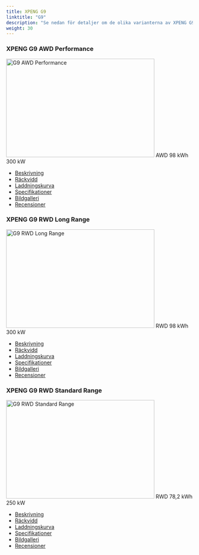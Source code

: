 ```yaml
---
title: XPENG G9
linktitle: "G9"
description: "Se nedan för detaljer om de olika varianterna av XPENG G9"
weight: 30
---
```

<!-- markdownlint-disable MD033 -->
<!-- markdownlint-disable MD010 -->
<div class="container p-3 mb-4 bg-body-tertiary rounded border">
<h3>XPENG G9 AWD Performance</h3>
	<div class="row">
		<div class="col col-12 col-md-6">
			<a href="g9_awd_performance/"><img src="https://media.evkx.net/multimedia/models/xpeng/g9/g9_awd_performance/main_1_xst.jpg" class="img-fluid" width="400px" height="266px" alt="G9 AWD Performance" ></a>
<i class="bi bi-record2-fill"></i> AWD <i class="bi bi-battery-full"></i> 98 kWh <i class="bi bi-ev-station"></i> 300 kW 
		</div>
		<div class="col col-12 col-md-6">
			<ul class="list-group list-group-flush">
				<li class="list-group-item list-group-item-action"><a href="g9_awd_performance/" class="text-decoration-none text-black"><i class="bi-car-front"></i> Beskrivning</a></li>
				<li class="list-group-item list-group-item-action"><a href="g9_awd_performance/rangeandconsumption/" class="text-decoration-none text-black" ><i class="bi-file-earmark-bar-graph"></i> Räckvidd</a></li>
				<li class="list-group-item list-group-item-action"><a href="g9_awd_performance/chargingcurve/" class="text-decoration-none text-black" ><i class="bi-battery-charging"></i> Laddningskurva</a></li>
				<li class="list-group-item list-group-item-action"><a href="g9_awd_performance/specifications/" class="text-decoration-none text-black" ><i class="bi-layout-text-sidebar-reverse"></i> Specifikationer</a></li>
				<li class="list-group-item list-group-item-action"><a href="g9_awd_performance/gallery/" class="text-decoration-none text-black" ><i class="bi-images"></i> Bildgalleri</a></li>
				<li class="list-group-item list-group-item-action"><a href="g9_awd_performance/reviews/" class="text-decoration-none text-black" ><i class="bi-person-video2"></i> Recensioner</a></li>
			</ul>
		</div>
	</div>
</div>
<div class="container p-3 mb-4 bg-body-tertiary rounded border">
<h3>XPENG G9 RWD Long Range</h3>
	<div class="row">
		<div class="col col-12 col-md-6">
			<a href="g9_rwd_long_range/"><img src="https://media.evkx.net/multimedia/models/xpeng/g9/g9_rwd_long_range/main_1_xst.jpg" class="img-fluid" width="400px" height="266px" alt="G9 RWD Long Range" ></a>
<i class="bi bi-record2-fill"></i> RWD <i class="bi bi-battery-full"></i> 98 kWh <i class="bi bi-ev-station"></i> 300 kW 
		</div>
		<div class="col col-12 col-md-6">
			<ul class="list-group list-group-flush">
				<li class="list-group-item list-group-item-action"><a href="g9_rwd_long_range/" class="text-decoration-none text-black"><i class="bi-car-front"></i> Beskrivning</a></li>
				<li class="list-group-item list-group-item-action"><a href="g9_rwd_long_range/rangeandconsumption/" class="text-decoration-none text-black" ><i class="bi-file-earmark-bar-graph"></i> Räckvidd</a></li>
				<li class="list-group-item list-group-item-action"><a href="g9_rwd_long_range/chargingcurve/" class="text-decoration-none text-black" ><i class="bi-battery-charging"></i> Laddningskurva</a></li>
				<li class="list-group-item list-group-item-action"><a href="g9_rwd_long_range/specifications/" class="text-decoration-none text-black" ><i class="bi-layout-text-sidebar-reverse"></i> Specifikationer</a></li>
				<li class="list-group-item list-group-item-action"><a href="g9_rwd_long_range/gallery/" class="text-decoration-none text-black" ><i class="bi-images"></i> Bildgalleri</a></li>
				<li class="list-group-item list-group-item-action"><a href="g9_rwd_long_range/reviews/" class="text-decoration-none text-black" ><i class="bi-person-video2"></i> Recensioner</a></li>
			</ul>
		</div>
	</div>
</div>
<div class="container p-3 mb-4 bg-body-tertiary rounded border">
<h3>XPENG G9 RWD Standard Range</h3>
	<div class="row">
		<div class="col col-12 col-md-6">
			<a href="g9_rwd_standard_range/"><img src="https://media.evkx.net/multimedia/models/xpeng/g9/g9_rwd_standard_range/main_1_xst.jpg" class="img-fluid" width="400px" height="266px" alt="G9 RWD Standard Range" ></a>
<i class="bi bi-record2-fill"></i> RWD <i class="bi bi-battery-full"></i> 78,2 kWh <i class="bi bi-ev-station"></i> 250 kW 
		</div>
		<div class="col col-12 col-md-6">
			<ul class="list-group list-group-flush">
				<li class="list-group-item list-group-item-action"><a href="g9_rwd_standard_range/" class="text-decoration-none text-black"><i class="bi-car-front"></i> Beskrivning</a></li>
				<li class="list-group-item list-group-item-action"><a href="g9_rwd_standard_range/rangeandconsumption/" class="text-decoration-none text-black" ><i class="bi-file-earmark-bar-graph"></i> Räckvidd</a></li>
				<li class="list-group-item list-group-item-action"><a href="g9_rwd_standard_range/chargingcurve/" class="text-decoration-none text-black" ><i class="bi-battery-charging"></i> Laddningskurva</a></li>
				<li class="list-group-item list-group-item-action"><a href="g9_rwd_standard_range/specifications/" class="text-decoration-none text-black" ><i class="bi-layout-text-sidebar-reverse"></i> Specifikationer</a></li>
				<li class="list-group-item list-group-item-action"><a href="g9_rwd_standard_range/gallery/" class="text-decoration-none text-black" ><i class="bi-images"></i> Bildgalleri</a></li>
				<li class="list-group-item list-group-item-action"><a href="g9_rwd_standard_range/reviews/" class="text-decoration-none text-black" ><i class="bi-person-video2"></i> Recensioner</a></li>
			</ul>
		</div>
	</div>
</div>
